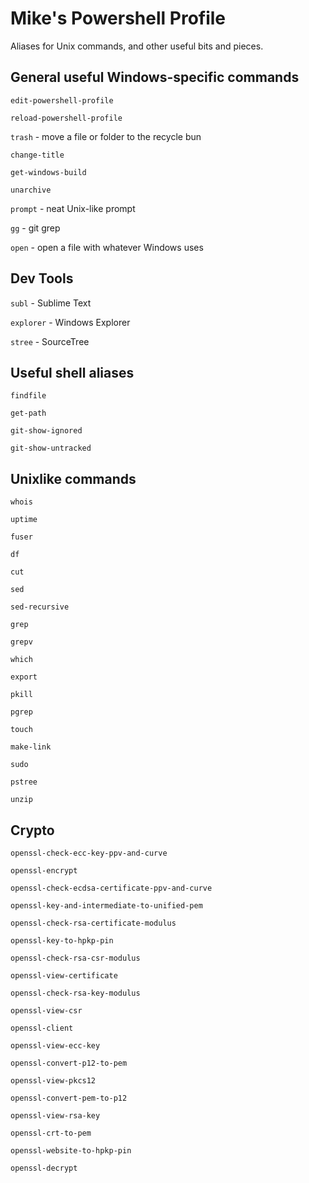 # Mike's Powershell Profile

Aliases for Unix commands, and other useful bits and pieces.

## General useful Windows-specific commands


`edit-powershell-profile`

`reload-powershell-profile`

`trash` - move a file or folder to the recycle bun

`change-title`

`get-windows-build`

`unarchive`

`prompt` - neat Unix-like prompt

`gg` - git grep

`open` - open a file with whatever Windows uses

## Dev Tools


`subl` - Sublime Text

`explorer` - Windows Explorer

`stree` - SourceTree

## Useful shell aliases


`findfile`

`get-path`

`git-show-ignored`

`git-show-untracked`

## Unixlike commands

`whois`

`uptime`

`fuser`

`df`

`cut`

`sed`

`sed-recursive`

`grep`

`grepv`

`which`

`export`

`pkill`

`pgrep`

`touch`

`make-link`

`sudo`

`pstree`

`unzip`

## Crypto


`openssl-check-ecc-key-ppv-and-curve`

`openssl-encrypt`

`openssl-check-ecdsa-certificate-ppv-and-curve`

`openssl-key-and-intermediate-to-unified-pem`

`openssl-check-rsa-certificate-modulus`

`openssl-key-to-hpkp-pin`

`openssl-check-rsa-csr-modulus`

`openssl-view-certificate`

`openssl-check-rsa-key-modulus`

`openssl-view-csr`

`openssl-client`

`openssl-view-ecc-key`

`openssl-convert-p12-to-pem`

`openssl-view-pkcs12`

`openssl-convert-pem-to-p12`

`openssl-view-rsa-key`

`openssl-crt-to-pem`

`openssl-website-to-hpkp-pin`

`openssl-decrypt`